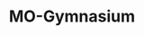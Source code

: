 ---
layout: page
title: MO-Gymnasium
description: A collection of environments for multi-objective reinforcement learning.
img: assets/img/publication_preview/mo-gym-logo.svg
redirect: https://mo-gymnasium.farama.org/
importance: 1
github: https://github.com/Farama-Foundation/MO-Gymnasium
github_stars: 144
category: Reinforcement Learning
---